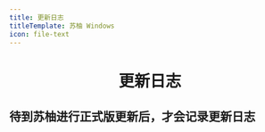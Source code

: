 ```yaml
---
title: 更新日志
titleTemplate: 苏柚 Windows
icon: file-text
---
```


<div align="center">

# 更新日志

</div>

## **待到苏柚进行正式版更新后，才会记录更新日志**
